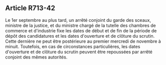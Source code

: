Article R713-42
----
Le 1er septembre au plus tard, un arrêté conjoint du garde des sceaux, ministre
de la justice, et du ministre chargé de la tutelle des chambres de commerce et
d'industrie fixe les dates de début et de fin de la période de dépôt des
candidatures et les dates d'ouverture et de clôture du scrutin. Cette dernière
ne peut être postérieure au premier mercredi de novembre à minuit. Toutefois, en
cas de circonstances particulières, les dates d'ouverture et de clôture du
scrutin peuvent être repoussées par arrêté conjoint des mêmes autorités.
